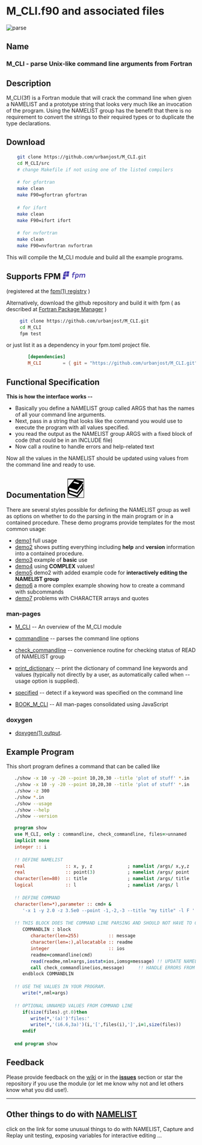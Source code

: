 # M_CLI.f90 and associated files

![parse](docs/images/parse.png)

## Name

### M_CLI - parse Unix-like command line arguments from Fortran

## Description

   M_CLI(3f) is a Fortran module that will crack the command line when
   given a NAMELIST and a prototype string that looks very much like an
   invocation of the program. Using the NAMELIST group has the benefit
   that there is no requirement to convert the strings to their required
   types or to duplicate the type declarations.

## Download
   ```bash
       git clone https://github.com/urbanjost/M_CLI.git
       cd M_CLI/src
       # change Makefile if not using one of the listed compilers
     
       # for gfortran
       make clean
       make F90=gfortran gfortran
     
       # for ifort
       make clean
       make F90=ifort ifort

       # for nvfortran
       make clean
       make F90=nvfortran nvfortran
   ```
   This will compile the M_CLI module and build all the example programs.

## Supports FPM ![fpm](docs/images/fpm_logo.gif)
(registered at the [fpm(1) registry](https://github.com/fortran-lang/fpm-registry) )

   Alternatively, download the github repository and build it with 
   fpm ( as described at [Fortran Package Manager](https://github.com/fortran-lang/fpm) )
   
   ```bash
        git clone https://github.com/urbanjost/M_CLI.git
        cd M_CLI
        fpm test
   ```
   
   or just list it as a dependency in your fpm.toml project file.
   
```toml
        [dependencies]
        M_CLI        = { git = "https://github.com/urbanjost/M_CLI.git" }
```

## Functional Specification

**This is how the interface works --**
   
* Basically you define a NAMELIST group called ARGS that has the names of all your command line arguments.
* Next, pass in a string that looks like the command you would use to execute the program with all values specified.
* you read the output as the NAMELIST group ARGS with a fixed block of code (that could be in an INCLUDE file)
* Now call a routine to handle errors and help-related text
   
Now all the values in the NAMELIST should be updated using values from the
command line and ready to use.

## Documentation   ![docs](docs/images/docs.gif)
There are several styles possible for defining the NAMELIST group as well as
options on whether to do the parsing in the main program or in a contained procedure.
These demo programs provide templates for the most common usage:
   
- [demo1](example/demo1.f90) full usage 
- [demo2](example/demo2.f90) shows putting everything including **help** and **version** information into a contained procedure.
- [demo3](example/demo3.f90) example of **basic** use 
- [demo4](example/demo4.f90) using  **COMPLEX** values!
- [demo5](example/demo5.f90) demo2 with added example code for **interactively editing the NAMELIST group**
- [demo6](example/demo6.f90) a more complex example showing how to create a command with subcommands
- [demo7](example/demo7.f90) problems with CHARACTER arrays and quotes

### man-pages
   
- [M_CLI](https://urbanjost.github.io/M_CLI/M_CLI.3m_cli.html)  -- An overview of the M_CLI module

- [commandline](https://urbanjost.github.io/M_CLI/commandline.3m_cli.html)  -- parses the command line options
   
- [check_commandline](https://urbanjost.github.io/M_CLI/check_commandline.3m_cli.html)  -- convenience
  routine for checking status of READ of NAMELIST group

- [print_dictionary](https://urbanjost.github.io/M_CLI/print_dictionary.3m_cli.html)  -- print the dictionary
  of command line keywords and values (typically not directly by a user, as automatically called when
  --usage option is supplied).

- [specified](https://urbanjost.github.io/M_CLI/specified.3m_cli.html)  -- detect if a keyword was specified on the command line

- [BOOK_M_CLI](https://urbanjost.github.io/M_CLI/BOOK_M_CLI.html) -- All man-pages consolidated using JavaScript

### doxygen

- [doxygen(1) output](https://urbanjost.github.io/M_CLI/doxygen_out/html/index.html).

## Example Program
   
This short program defines a command that can be called like
   
```bash
   ./show -x 10 -y -20 --point 10,20,30 --title 'plot of stuff' *.in
   ./show -x 10 -y -20 --point 10,20,30 --title 'plot of stuff' *.in
   ./show -z 300
   ./show *.in
   ./show --usage
   ./show --help
   ./show --version
```

```fortran
   program show
   use M_CLI, only : commandline, check_commandline, files=>unnamed
   implicit none
   integer :: i
   
   !! DEFINE NAMELIST
   real               :: x, y, z             ; namelist /args/ x,y,z
   real               :: point(3)            ; namelist /args/ point
   character(len=80)  :: title               ; namelist /args/ title
   logical            :: l                   ; namelist /args/ l
   
   !! DEFINE COMMAND
   character(len=*),parameter :: cmd= &
      '-x 1 -y 2.0 -z 3.5e0 --point -1,-2,-3 --title "my title" -l F '
   
   !! THIS BLOCK DOES THE COMMAND LINE PARSING AND SHOULD NOT HAVE TO CHANGE
      COMMANDLIN : block
         character(len=255)           :: message
         character(len=:),allocatable :: readme
         integer                      :: ios
         readme=commandline(cmd)
         read(readme,nml=args,iostat=ios,iomsg=message) !! UPDATE NAMELIST VARIABLES
         call check_commandline(ios,message)     !! HANDLE ERRORS FROM NAMELIST READ AND --usage
      endblock COMMANDLIN
   
   !! USE THE VALUES IN YOUR PROGRAM.
      write(*,nml=args)
   
   !! OPTIONAL UNNAMED VALUES FROM COMMAND LINE
      if(size(files).gt.0)then
         write(*,'(a)')'files:'
         write(*,'(i6.6,3a)')(i,'[',files(i),']',i=1,size(files))
      endif
   
   end program show
```

## Feedback
   
   Please provide feedback on the
   [wiki](https://github.com/urbanjost/M_CLI/wiki) or in the
   [__issues__](https://github.com/urbanjost/M_CLI/issues)
   section or star the repository if you use the module (or let me know
   why not and let others know what you did use!).

-------

## Other things to do with [NAMELIST](https://urbanjost.github.io/M_CLI/index.html)

   click on the link for some unusual things to do with NAMELIST,
   Capture and Replay unit testing, exposing variables for interactive
   editing ...
